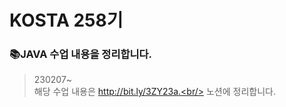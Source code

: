 # KOSTA 258기
### 📚JAVA 수업 내용을 정리합니다.

> 230207~<br/>
> 해당 수업 내용은 http://bit.ly/3ZY23a.<br/>
> 노션에 정리합니다.<br/>

